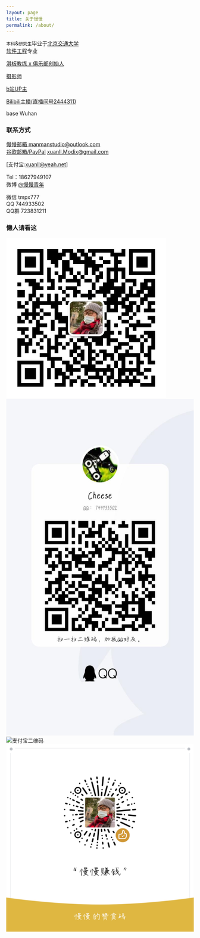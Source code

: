 ```yaml
---
layout: page
title: 关于慢慢
permalink: /about/
---
```


`本科`&`研究生`毕业于[北京交通大学](https://www.bjtu.edu.cn)   
[软件工程](http://sse.bjtu.edu.cn/cms/)专业 

[滑板教练 x 俱乐部创始人](https://weibo.com/wwqnx)  

[摄影师](https://500px.me/manman90)

[b站UP主](https://space.bilibili.com/6559126)

[Bilibili主播(直播间号2444311)](https://live.bilibili.com/2444311)

base Wuhan

### 联系方式
[慢慢邮箱 manmanstudio@outlook.com](mailto:manmanstudio@outlook.com)  
[谷歌邮箱/PayPal](mailto:xuanll.Modix@gmail.com)   xuanll.Modix@gmail.com  

[支付宝:xuanll@yeah.net]  

Tel：18627949107  
微博 [@慢慢青年](https://weibo.com/wwqnx)   

微信 tmpx777  
QQ 744933502  
QQ群 723831211

### 懒人请看这

![微信二维码](/images/wxQR.jpg)   
![QQ二维码](/images/qQR.jpg)  
![支付宝二维码](/images/zfbQR.pjpg)   
![微信赞赏码](/images/wxZS.png)


